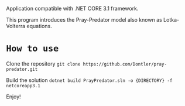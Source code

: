 Application compatible with .NET CORE 3.1 framework.

This program introduces the Pray-Predator model also known as Lotka-Volterra equations.
# `How to use`

Clone the repository
`git clone https://github.com/Dontler/pray-predator.git`

Build the solution
`dotnet build PrayPredator.sln -o {DIRECTORY} -f netcoreapp3.1`

Enjoy!